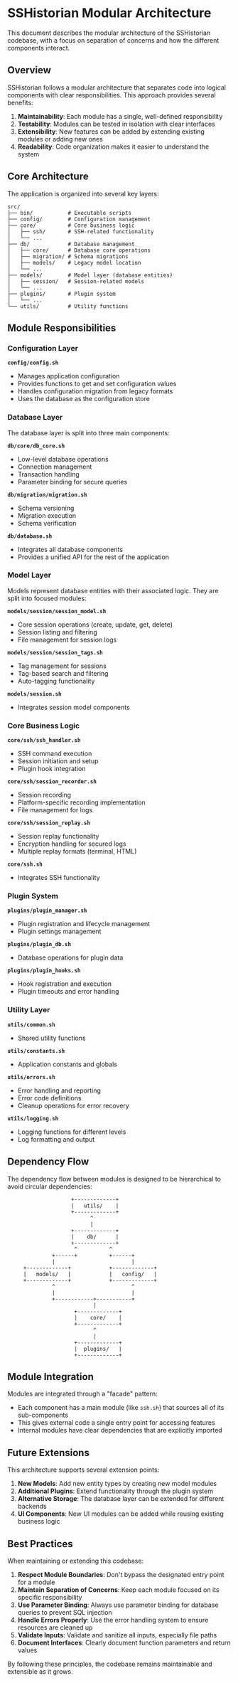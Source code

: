 # SSHistorian Modular Architecture

This document describes the modular architecture of the SSHistorian codebase, with a focus on separation of concerns and how the different components interact.

## Overview

SSHistorian follows a modular architecture that separates code into logical components with clear responsibilities. This approach provides several benefits:

1. **Maintainability**: Each module has a single, well-defined responsibility
2. **Testability**: Modules can be tested in isolation with clear interfaces
3. **Extensibility**: New features can be added by extending existing modules or adding new ones
4. **Readability**: Code organization makes it easier to understand the system

## Core Architecture

The application is organized into several key layers:

```
src/
├── bin/           # Executable scripts
├── config/        # Configuration management
├── core/          # Core business logic
│   ├── ssh/       # SSH-related functionality
│   └── ...
├── db/            # Database management
│   ├── core/      # Database core operations
│   ├── migration/ # Schema migrations
│   ├── models/    # Legacy model location
│   └── ...
├── models/        # Model layer (database entities)
│   ├── session/   # Session-related models
│   └── ...
├── plugins/       # Plugin system
│   └── ...
└── utils/         # Utility functions
```

## Module Responsibilities

### Configuration Layer

**`config/config.sh`**

- Manages application configuration
- Provides functions to get and set configuration values
- Handles configuration migration from legacy formats
- Uses the database as the configuration store

### Database Layer

The database layer is split into three main components:

**`db/core/db_core.sh`**
- Low-level database operations
- Connection management
- Transaction handling
- Parameter binding for secure queries

**`db/migration/migration.sh`**
- Schema versioning
- Migration execution
- Schema verification

**`db/database.sh`**
- Integrates all database components
- Provides a unified API for the rest of the application

### Model Layer

Models represent database entities with their associated logic. They are split into focused modules:

**`models/session/session_model.sh`**
- Core session operations (create, update, get, delete)
- Session listing and filtering
- File management for session logs

**`models/session/session_tags.sh`**
- Tag management for sessions
- Tag-based search and filtering
- Auto-tagging functionality

**`models/session.sh`**
- Integrates session model components

### Core Business Logic

**`core/ssh/ssh_handler.sh`**
- SSH command execution
- Session initiation and setup
- Plugin hook integration

**`core/ssh/session_recorder.sh`**
- Session recording
- Platform-specific recording implementation
- File management for logs

**`core/ssh/session_replay.sh`**
- Session replay functionality
- Encryption handling for secured logs
- Multiple replay formats (terminal, HTML)

**`core/ssh.sh`**
- Integrates SSH functionality

### Plugin System

**`plugins/plugin_manager.sh`**
- Plugin registration and lifecycle management
- Plugin settings management

**`plugins/plugin_db.sh`**
- Database operations for plugin data

**`plugins/plugin_hooks.sh`**
- Hook registration and execution
- Plugin timeouts and error handling

### Utility Layer

**`utils/common.sh`**
- Shared utility functions

**`utils/constants.sh`**
- Application constants and globals

**`utils/errors.sh`**
- Error handling and reporting
- Error code definitions
- Cleanup operations for error recovery

**`utils/logging.sh`**
- Logging functions for different levels
- Log formatting and output

## Dependency Flow

The dependency flow between modules is designed to be hierarchical to avoid circular dependencies:

```
                    +-------------+
                    |   utils/    |
                    +-------------+
                          ^
                          |
                    +-------------+
                    |    db/      |
                    +-------------+
                     ^          ^
              +------+          +------+
              |                        |
     +-------------+            +-------------+
     |   models/   |            |   config/   |
     +-------------+            +-------------+
              ^                        ^
              |                        |
              +------------+-----------+
                           |
                     +-------------+
                     |    core/    |
                     +-------------+
                           ^
                           |
                     +-------------+
                     |  plugins/   |
                     +-------------+
```

## Module Integration

Modules are integrated through a "facade" pattern:
- Each component has a main module (like `ssh.sh`) that sources all of its sub-components
- This gives external code a single entry point for accessing features
- Internal modules have clear dependencies that are explicitly imported

## Future Extensions

This architecture supports several extension points:

1. **New Models**: Add new entity types by creating new model modules
2. **Additional Plugins**: Extend functionality through the plugin system
3. **Alternative Storage**: The database layer can be extended for different backends
4. **UI Components**: New UI modules can be added while reusing existing business logic

## Best Practices

When maintaining or extending this codebase:

1. **Respect Module Boundaries**: Don't bypass the designated entry point for a module
2. **Maintain Separation of Concerns**: Keep each module focused on its specific responsibility
3. **Use Parameter Binding**: Always use parameter binding for database queries to prevent SQL injection
4. **Handle Errors Properly**: Use the error handling system to ensure resources are cleaned up
5. **Validate Inputs**: Validate and sanitize all inputs, especially file paths
6. **Document Interfaces**: Clearly document function parameters and return values

By following these principles, the codebase remains maintainable and extensible as it grows.
